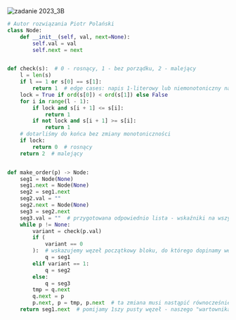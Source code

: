 <picture>
  <source srcset="../../srt/zbior_zadan/2023_3B.png" media="(prefers-color-scheme: light)">
  <source srcset="../../srt/zbior_zadan/black_2023_3B.png" media="(prefers-color-scheme: dark)">
  <img src="../../srt/zbior_zadan/black_2023_3B.png" alt="zadanie 2023_3B">
</picture>

```python
# Autor rozwiązania Piotr Polański
class Node:
    def __init__(self, val, next=None):
        self.val = val
        self.next = next


def check(s):  # 0 - rosnący, 1 - bez porządku, 2 - malejący
    l = len(s)
    if l == 1 or s[0] == s[1]:
        return 1  # edge cases: napis 1-literowy lub niemonotoniczny na początku
    lock = True if ord(s[0]) < ord(s[1]) else False
    for i in range(l - 1):
        if lock and s[i + 1] <= s[i]:
            return 1
        if not lock and s[i + 1] >= s[i]:
            return 1
    # dotarliśmy do końca bez zmiany monotoniczności
    if lock:
        return 0  # rosnący
    return 2  # malejący


def make_order(p) -> Node:
    seg1 = Node(None)
    seg1.next = Node(None)
    seg2 = seg1.next
    seg2.val = ""
    seg2.next = Node(None)
    seg3 = seg2.next
    seg3.val = ""  # przygotowana odpowiednio lista - wskaźniki na wszystkie 3 elementy, lista w formie: seg1 -> seg2 -> seg3 -> None
    while p != None:
        variant = check(p.val)
        if (
            variant == 0
        ):  # wskazujemy węzeł początkowy bloku, do którego dopinamy węzeł wskazany przez p
            q = seg1
        elif variant == 1:
            q = seg2
        else:
            q = seg3
        tmp = q.next
        q.next = p
        p.next, p = tmp, p.next  # ta zmiana musi nastąpić równocześnie
    return seg1.next  # pomijamy 1szy pusty węzeł - naszego "wartownika"
```
